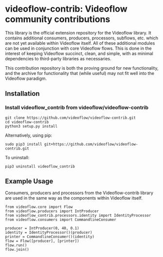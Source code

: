 # videoflow-contrib: Videoflow community contributions
This library is the official extension repository for the Videoflow library. 
It contains additional consumers, producers, processors, subflows, etc. which are not yet available within Videoflow itself. 
All of these additional modules can be used in conjunction with core Videoflow flows.
This is done in the interest of keeping Videoflow succinct, clean, and simple, with as minimal dependencies to third-party
libraries as necessaries.

This contribution repository is both the proving ground for new functionality, and the archive for functionality that (while useful) may not fit well into the Videoflow paradigm.

## Installation
### Install videoflow_contrib from videoflow/videoflow-contrib

```
git clone https://github.com/videoflow/videoflow-contrib.git
cd videoflow-contrib
python3 setup.py install
```

Alternatively, using pip:

```
sudo pip3 install git+https://github.com/videoflow/videoflow-contrib.git
```

To uninstall:

```
pip3 uninstall videoflow_contrib
```

## Example Usage
Consumers, producers and processors from the Videoflow-contrib library are used
in the same way as the components within Videoflow itself.

```
from videoflow.core import Flow
from videoflow.producers import IntProducer
from videoflow_contrib.processors.identity import IdentityProcessor
from videoflow.consumers import CommandlineConsumer

producer = IntProducer(0, 40, 0.1)
identity = IdentityProcessor()(producer)
printer = CommandlineConsumer()(identity)
flow = Flow([producer], [printer])
flow.run()
flow.join()

```


